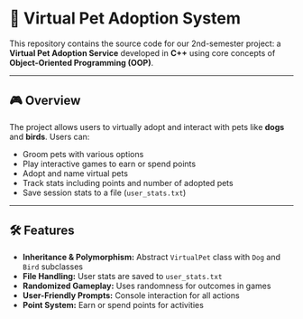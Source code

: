 # 🐾 Virtual Pet Adoption System

This repository contains the source code for our 2nd-semester project: a **Virtual Pet Adoption Service** developed in **C++** using core concepts of **Object-Oriented Programming (OOP)**.

---

## 🎮 Overview

The project allows users to virtually adopt and interact with pets like **dogs** and **birds**. Users can:

- Groom pets with various options
- Play interactive games to earn or spend points
- Adopt and name virtual pets
- Track stats including points and number of adopted pets
- Save session stats to a file (`user_stats.txt`)

---

## 🛠️ Features

- **Inheritance & Polymorphism:** Abstract `VirtualPet` class with `Dog` and `Bird` subclasses
- **File Handling:** User stats are saved to `user_stats.txt`
- **Randomized Gameplay:** Uses randomness for outcomes in games
- **User-Friendly Prompts:** Console interaction for all actions
- **Point System:** Earn or spend points for activities
